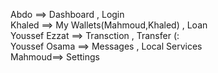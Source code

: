 Abdo ==> Dashboard , Login                                      
Khaled ==> My Wallets(Mahmoud,Khaled) , Loan                                                    
Youssef Ezzat ==> Transction , Transfer (:                                              
Youssef Osama ==> Messages , Local Services                                           
Mahmoud==> Settings
